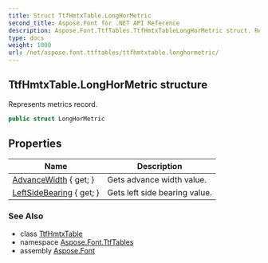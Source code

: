 ```yaml
---
title: Struct TtfHmtxTable.LongHorMetric
second_title: Aspose.Font for .NET API Reference
description: Aspose.Font.TtfTables.TtfHmtxTableLongHorMetric struct. Represents metrics record
type: docs
weight: 1000
url: /net/aspose.font.ttftables/ttfhmtxtable.longhormetric/
---
```

## TtfHmtxTable.LongHorMetric structure

Represents metrics record.

```csharp
public struct LongHorMetric
```

## Properties

| Name | Description |
| --- | --- |
| [AdvanceWidth](../../aspose.font.ttftables/ttfhmtxtable.longhormetric/advancewidth) { get; } | Gets advance width value. |
| [LeftSideBearing](../../aspose.font.ttftables/ttfhmtxtable.longhormetric/leftsidebearing) { get; } | Gets left side bearing value. |

### See Also

* class [TtfHmtxTable](../ttfhmtxtable/)
* namespace [Aspose.Font.TtfTables](../../aspose.font.ttftables/)
* assembly [Aspose.Font](../../)



